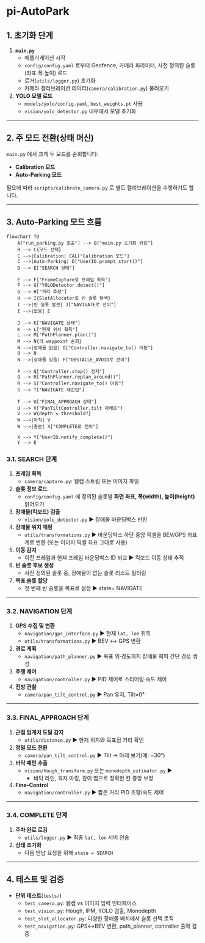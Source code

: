 # pi-AutoPark

## 1. 초기화 단계

1. **`main.py`**
    - 애플리케이션 시작
    - `config/config.yaml` 로부터 Geofence, 카메라 파라미터, 사전 정의된 슬롯(좌표·폭·높이) 로드
    - 로거(`utils/logger.py`) 초기화
    - 카메라 캘리브레이션 데이터(`camera/calibration.py`) 불러오기
2. **YOLO 모델 로드**
    - `models/yolo/config.yaml`, `best_weights.pt` 사용
    - `vision/yolo_detector.py` 내부에서 모델 초기화

---

## 2. 주 모드 전환(상태 머신)

`main.py` 에서 크게 두 모드를 순회합니다:

- **Calibration 모드**
- **Auto-Parking 모드**

필요에 따라 `scripts/calibrate_camera.py` 로 별도 캘리브레이션을 수행하기도 합니다.

---

## 3. Auto-Parking 모드 흐름

```mermaid
flowchart TD
    A["run_parking.py 호출"] --> B["main.py 초기화 완료"]
    B --> C{모드 선택}
    C -->|Calibration| CAL["Calibration 모드"]
    C -->|Auto-Parking| D["UserIO.prompt_start()"]
    D --> E["SEARCH 상태"]

    E --> F["FrameCapture로 프레임 획득"]
    F --> G["YOLODetector.detect()"]
    G --> H["거리 추정"]
    H --> I{SlotAllocator로 빈 슬롯 탐색}
    I -->|빈 슬롯 발견| J["NAVIGATE로 전이"]
    I -->|없음| E

    J --> K["NAVIGATE 상태"]
    K --> L["현재 위치 획득"]
    L --> M["PathPlanner.plan()"]
    M --> N{각 waypoint 순회}
    N -->|장애물 없음| O["Controller.navigate_to() 이동"]
    O --> N
    N -->|장애물 있음| P["OBSTACLE_AVOID로 전이"]

    P --> Q["Controller.stop() 정지"]
    Q --> R["PathPlanner.replan_around()"]
    R --> S["Controller.navigate_to() 이동"]
    S --> T["NAVIGATE 재진입"]

    T --> U["FINAL_APPROACH 상태"]
    U --> V["PanTiltController.tilt 아래로"]
    V --> W{depth ≤ threshold?}
    W -->|아직| V
    W -->|충분| X["COMPLETE로 전이"]

    X --> Y["UserIO.notify_complete()"]
    Y --> E

```

### 3.1. SEARCH 단계

1. **프레임 획득**
    - `camera/capture.py`: 웹캠 스트림 또는 이미지 파일
2. **슬롯 정보 로드**
    - `config/config.yaml` 에 정의된 슬롯별 **화면 좌표, 폭(width), 높이(height)** 읽어오기
3. **장애물(킥보드) 검출**
    - `vision/yolo_detector.py` ▶ 장애물 바운딩박스 반환
4. **장애물 위치 매핑**
    - `utils/transformations.py` ▶ 바운딩박스 하단 중앙 픽셀을 BEV/GPS 좌표계로 변환 (또는 이미지 픽셀 좌표 그대로 사용)
5. **이동 감지**
    - 이전 프레임과 현재 프레임 바운딩박스 ID 비교 ▶ 킥보드 이동 상태 추적
6. **빈 슬롯 후보 생성**
    - 사전 정의된 슬롯 중, 장애물이 없는 슬롯 리스트 필터링
7. **목표 슬롯 할당**
    - 첫 번째 빈 슬롯을 목표로 설정 ▶ state= NAVIGATE

---

### 3.2. NAVIGATION 단계

1. **GPS 수집 및 변환**
    - `navigation/gps_interface.py` ▶ 현재 `lat, lon` 취득
    - `utils/transformations.py` ▶ BEV ↔ GPS 변환
2. **경로 계획**
    - `navigation/path_planner.py` ▶ 목표 위·경도까지 장애물 회피 간단 경로 생성
3. **주행 제어**
    - `navigation/controller.py` ▶ PID 제어로 스티어링·속도 제어
4. **전방 관찰**
    - `camera/pan_tilt_control.py` ▶ Pan 유지, Tilt=0°

---

### 3.3. FINAL_APPROACH 단계

1. **근접 임계치 도달 감지**
    - `utils/distance.py` ▶ 현재 위치와 목표점 거리 확인
2. **정밀 모드 전환**
    - `camera/pan_tilt_control.py` ▶ Tilt → 아래 보기(예: −30°)
3. **바닥 패턴 추출**
    - `vision/hough_transform.py` 또는 `monodepth_estimator.py` ▶
        - 바닥 라인, 격자 마킹, 깊이 맵으로 정확한 칸 중앙 보정
4. **Fine-Control**
    - `navigation/controller.py` ▶ 짧은 거리 PID 조향/속도 제어

---

### 3.4. COMPLETE 단계

1. **주차 완료 로깅**
    - `utils/logger.py` ▶ 최종 `lat, lon` 서버 전송
2. **상태 초기화**
    - 다음 반납 요청을 위해 `state = SEARCH`

---

## 4. 테스트 및 검증

- **단위 테스트**(`tests/`)
    - `test_camera.py`: 웹캠 vs 이미지 입력 인터페이스
    - `test_vision.py`: Hough, IPM, YOLO 검출, Monodepth
    - `test_slot_allocator.py`: 다양한 장애물 배치에서 슬롯 선택 로직
    - `test_navigation.py`: GPS↔BEV 변환, path_planner, controller 출력 검증
